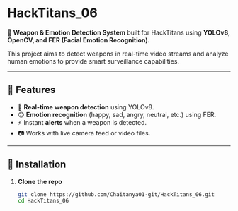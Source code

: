 # HackTitans_06

🚀 **Weapon & Emotion Detection System** built for HackTitans using **YOLOv8, OpenCV, and FER (Facial Emotion Recognition).**

This project aims to detect weapons in real-time video streams and analyze human emotions to provide smart surveillance capabilities.  

---

## 🔹 Features
- 🎯 **Real-time weapon detection** using YOLOv8.
- 😊 **Emotion recognition** (happy, sad, angry, neutral, etc.) using FER.
- ⚡ Instant **alerts** when a weapon is detected.
- 📷 Works with live camera feed or video files.

---

## 🔧 Installation

1. **Clone the repo**
   ```bash
   git clone https://github.com/Chaitanya01-git/HackTitans_06.git
   cd HackTitans_06
